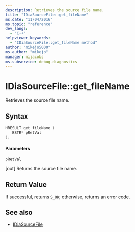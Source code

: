 ```yaml
---
description: Retrieves the source file name.
title: "IDiaSourceFile::get_fileName"
ms.date: "11/04/2016"
ms.topic: "reference"
dev_langs:
  - "C++"
helpviewer_keywords:
  - "IDiaSourceFile::get_fileName method"
author: "mikejo5000"
ms.author: "mikejo"
manager: mijacobs
ms.subservice: debug-diagnostics
---
```


# IDiaSourceFile::get_fileName

Retrieves the source file name.

## Syntax

```C++
HRESULT get_fileName ( 
   BSTR* pRetVal
);
```

#### Parameters
 `pRetVal`

[out] Returns the source file name.

## Return Value
 If successful, returns `S_OK`; otherwise, returns an error code.

## See also
- [IDiaSourceFile](../../debugger/debug-interface-access/idiasourcefile.md)
